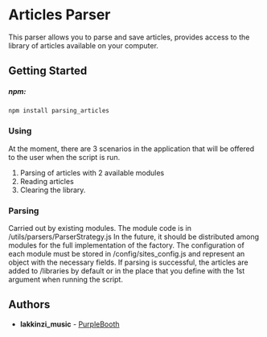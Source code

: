 # Articles Parser

This parser allows you to parse and save articles, provides access to the library of articles available on your computer.

## Getting Started

##### npm: 

```
npm install parsing_articles
```

### Using

At the moment, there are 3 scenarios in the application that will be offered to the user when the script is run.
1. Parsing of articles with 2 available modules
2. Reading articles
3. Clearing the library.

### Parsing
Carried out by existing modules. 
The module code is in /utils/parsers/ParserStrategy.js
In the future, it should be distributed among modules for the full implementation of the factory. 
The configuration of each module must be stored in /config/sites_config.js and represent an object with the necessary fields.
If parsing is successful, the articles are added to /libraries by default or in the place that you define with the 1st argument when running the script.



## Authors
* **lakkinzi_music** - [PurpleBooth](https://github.com/lakkinzimusic)

